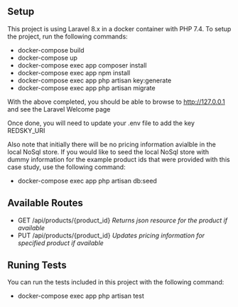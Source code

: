 ## Setup

This project is using Laravel 8.x in a docker container with PHP 7.4. To setup the project, run the following commands:

- docker-compose build
- docker-compose up
- docker-compose exec app composer install
- docker-compose exec app npm install
- docker-compose exec app php artisan key:generate
- docker-compose exec app php artisan migrate

With the above completed, you should be able to browse to http://127.0.0.1 and see the Laravel Welcome page

Once done, you will need to update your .env file to add the key REDSKY_URI

Also note that initially there will be no pricing information avialble in the local NoSql store. If you would like to
seed the local NoSql store with dummy information for the example product ids that were provided with this case study,
use the following  command:

- docker-compose exec app php artisan db:seed

## Available Routes

- GET /api/products/{product_id} *Returns json resource for the product if available*
- PUT /api/products/{product_id} *Updates pricing information for specified product if available*

## Runing Tests

You can run the tests included in this project with the following command:

- docker-compose exec app php artisan test
